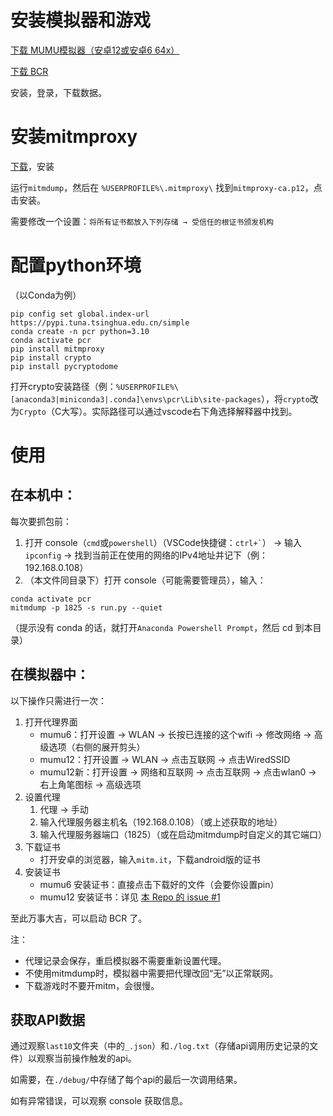 # 安装模拟器和游戏

[下载 MUMU模拟器（安卓12或安卓6 64x）](https://mumu.163.com/index.html)

[下载 BCR](https://game.bilibili.com/pcr/#kv)

安装，登录，下载数据。

# 安装mitmproxy

[下载](https://www.mitmproxy.org/)，安装 

运行`mitmdump`，然后在 `%USERPROFILE%\.mitmproxy\` 找到`mitmproxy-ca.p12`，点击安装。

需要修改一个设置：`将所有证书都放入下列存储 → 受信任的根证书颁发机构`

# 配置python环境
（以Conda为例）
```
pip config set global.index-url https://pypi.tuna.tsinghua.edu.cn/simple
conda create -n pcr python=3.10
conda activate pcr
pip install mitmproxy
pip install crypto
pip install pycryptodome
```

打开crypto安装路径（例：`%USERPROFILE%\[anaconda3|miniconda3|.conda]\envs\pcr\Lib\site-packages`），将`crypto`改为`Crypto`（C大写）。实际路径可以通过vscode右下角选择解释器中找到。

# 使用
## 在本机中：

每次要抓包前：

1. 打开 console（`cmd`或`powershell`）（VSCode快捷键：`` ctrl+` ``） → 输入`ipconfig` → 找到当前正在使用的网络的IPv4地址并记下（例：192.168.0.108）
2. （本文件同目录下）打开 console（可能需要管理员），输入：

```
conda activate pcr
mitmdump -p 1825 -s run.py --quiet
```

（提示没有 conda 的话，就打开`Anaconda Powershell Prompt`，然后 cd 到本目录）

## 在模拟器中：

以下操作只需进行一次：

1. 打开代理界面
   - mumu6：打开设置 → WLAN → 长按已连接的这个wifi → 修改网络 → 高级选项（右侧的展开剪头）
   - mumu12：打开设置 → WLAN → 点击互联网 → 点击WiredSSID
   - mumu12新：打开设置 → 网络和互联网 → 点击互联网 → 点击wlan0 → 右上角笔图标 → 高级选项
2. 设置代理
   1. 代理 → 手动
   2. 输入代理服务器主机名（192.168.0.108）（或上述获取的地址）
   3. 输入代理服务器端口（1825）（或在启动mitmdump时自定义的其它端口）
3. 下载证书
   - 打开安卓的浏览器，输入`mitm.it`，下载android版的证书
4. 安装证书
   - mumu6 安装证书：直接点击下载好的文件（会要你设置pin）
   - mumu12 安装证书：详见 [本 Repo 的 issue #1](https://github.com/watermellye/Capture-pcr-API/issues/1#issuecomment-2075260712)

至此万事大吉，可以启动 BCR 了。

注：
- 代理记录会保存，重启模拟器不需要重新设置代理。
- 不使用mitmdump时，模拟器中需要把代理改回“无”以正常联网。
- 下载游戏时不要开mitm，会很慢。

## 获取API数据

通过观察`last10`文件夹（中的`_.json`）和`./log.txt`（存储api调用历史记录的文件）以观察当前操作触发的api。

如需要，在`./debug/`中存储了每个api的最后一次调用结果。

如有异常错误，可以观察 console 获取信息。